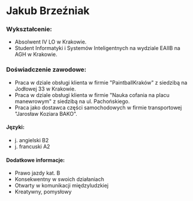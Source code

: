 
# Jakub Brzeźniak
### Wykształcenie:
* Absolwent IV LO w Krakowie.
* Student Informatyki i Systemów Inteligentnych na wydziale EAIIB na AGH w Krakowie.
### Doświadczenie zawodowe:
* Praca w dziale obsługi klienta w firmie "PaintballKraków" z siedzibą na Jodłowej 33 w Krakowie.
* Praca w dziale obsługi klienta w firmie "Nauka cofania na placu manewrowym" z siedzibą na ul. Pachońskiego.
* Praca jako dostawca części samochodowych w firmie transportowej "Jarosław Koziara BAKO".


#### Języki:
* j. angielski B2
* j. francuski A2
#### Dodatkowe informacje:
* Prawo jazdy kat. B
* Konsekwentny w swoich działaniach
* Otwarty w komunikacji międzyludzkiej
* Kreatywny, pomysłowy
